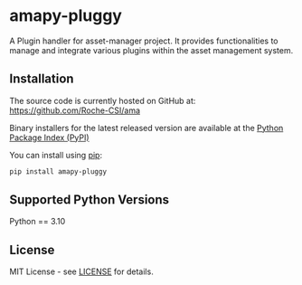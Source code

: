 # amapy-pluggy

A Plugin handler for asset-manager project. It provides functionalities to
manage and integrate various plugins within the asset management system.

## Installation

The source code is currently hosted on GitHub at:
https://github.com/Roche-CSI/ama

Binary installers for the latest released version are available at the
[Python Package Index (PyPI)](https://pypi.org/project/amapy-pluggy/)

You can install using [pip](https://pip.pypa.io/en/stable/):

```sh
pip install amapy-pluggy
```

## Supported Python Versions

Python == 3.10

## License

MIT License - see [LICENSE](https://github.com/Roche-CSI/ama/blob/main/LICENSE) for details.
